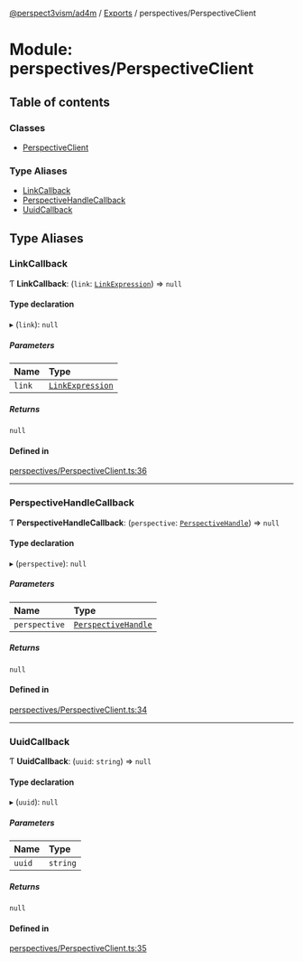 [@perspect3vism/ad4m](../README.md) / [Exports](../modules.md) / perspectives/PerspectiveClient

# Module: perspectives/PerspectiveClient

## Table of contents

### Classes

- [PerspectiveClient](../classes/perspectives_PerspectiveClient.PerspectiveClient.md)

### Type Aliases

- [LinkCallback](perspectives_PerspectiveClient.md#linkcallback)
- [PerspectiveHandleCallback](perspectives_PerspectiveClient.md#perspectivehandlecallback)
- [UuidCallback](perspectives_PerspectiveClient.md#uuidcallback)

## Type Aliases

### LinkCallback

Ƭ **LinkCallback**: (`link`: [`LinkExpression`](../classes/links_Links.LinkExpression.md)) => ``null``

#### Type declaration

▸ (`link`): ``null``

##### Parameters

| Name | Type |
| :------ | :------ |
| `link` | [`LinkExpression`](../classes/links_Links.LinkExpression.md) |

##### Returns

``null``

#### Defined in

[perspectives/PerspectiveClient.ts:36](https://github.com/perspect3vism/ad4m/blob/6c5aaad/src/perspectives/PerspectiveClient.ts#L36)

___

### PerspectiveHandleCallback

Ƭ **PerspectiveHandleCallback**: (`perspective`: [`PerspectiveHandle`](../classes/perspectives_PerspectiveHandle.PerspectiveHandle.md)) => ``null``

#### Type declaration

▸ (`perspective`): ``null``

##### Parameters

| Name | Type |
| :------ | :------ |
| `perspective` | [`PerspectiveHandle`](../classes/perspectives_PerspectiveHandle.PerspectiveHandle.md) |

##### Returns

``null``

#### Defined in

[perspectives/PerspectiveClient.ts:34](https://github.com/perspect3vism/ad4m/blob/6c5aaad/src/perspectives/PerspectiveClient.ts#L34)

___

### UuidCallback

Ƭ **UuidCallback**: (`uuid`: `string`) => ``null``

#### Type declaration

▸ (`uuid`): ``null``

##### Parameters

| Name | Type |
| :------ | :------ |
| `uuid` | `string` |

##### Returns

``null``

#### Defined in

[perspectives/PerspectiveClient.ts:35](https://github.com/perspect3vism/ad4m/blob/6c5aaad/src/perspectives/PerspectiveClient.ts#L35)
